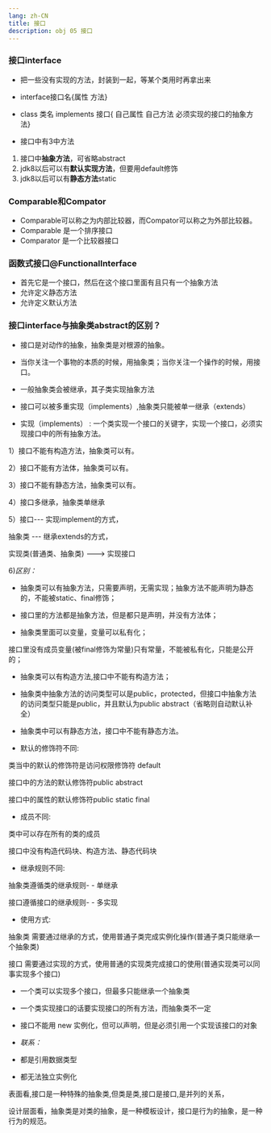 ```yaml
---
lang: zh-CN
title: 接口
description: obj 05 接口
---
```



### 接口interface

- 把一些没有实现的方法，封装到一起，等某个类用时再拿出来
- interface接口名{属性 方法}
- class 类名 implements 接口{ 自己属性 自己方法 必须实现的接口的抽象方法}

- 接口中有3中方法
1. 接口中**抽象方法**，可省略abstract
2. jdk8以后可以有**默认实现方法**，但要用default修饰
3. jdk8以后可以有**静态方法**static


### Comparable和Compator

- Comparable可以称之为内部比较器，而Compator可以称之为外部比较器。
- Comparable 是一个排序接口
- Comparator 是一个比较器接口


### 函数式接口@FunctionalInterface

- 首先它是一个接口，然后在这个接口里面有且只有一个抽象方法
- 允许定义静态方法
- 允许定义默认方法


### 接口interface与抽象类abstract的区别？

- 接口是对动作的抽象，抽象类是对根源的抽象。

- 当你关注一个事物的本质的时候，用抽象类；当你关注一个操作的时候，用接口。

- 一般抽象类会被继承，其子类实现抽象方法

- 接口可以被多重实现（implements）,抽象类只能被单一继承（extends）

- 实现（implements） : 一个类实现一个接口的关键字，实现一个接口，必须实现接口中的所有抽象方法。

1）接口不能有构造方法，抽象类可以有。

2）接口不能有方法体，抽象类可以有。

3）接口不能有静态方法，抽象类可以有。

4）接口多继承，抽象类单继承

5）接口--- 实现implement的方式，

抽象类 --- 继承extends的方式，

实现类(普通类、抽象类) ---> 实现接口

6)*区别：*

- 抽象类可以有抽象方法，只需要声明，无需实现；抽象方法不能声明为静态的，不能被static、final修饰；

- 接口里的方法都是抽象方法，但是都只是声明，并没有方法体；

- 抽象类里面可以变量，变量可以私有化；

接口里没有成员变量(被final修饰为常量)只有常量，不能被私有化，只能是公开的；

- 抽象类可以有构造方法,接口中不能有构造方法；

- 抽象类中抽象方法的访问类型可以是public，protected，但接口中抽象方法的访问类型只能是public，并且默认为public abstract（省略则自动默认补全）

- 抽象类中可以有静态方法，接口中不能有静态方法。

- 默认的修饰符不同:

类当中的默认的修饰符是访问权限修饰符 default

接口中的方法的默认修饰符public abstract

接口中的属性的默认修饰符public static final

- 成员不同:

类中可以存在所有的类的成员

接口中没有构造代码块、构造方法、静态代码块

- 继承规则不同:

抽象类遵循类的继承规则- - 单继承

接口遵循接口的继承规则- - 多实现

- 使用方式:

抽象类 需要通过继承的方式，使用普通子类完成实例化操作(普通子类只能继承一个抽象类)

接口 需要通过实现的方式，使用普通的实现类完成接口的使用(普通实现类可以同事实现多个接口)

- 一个类可以实现多个接口，但最多只能继承一个抽象类

- 一个类实现接口的话要实现接口的所有方法，而抽象类不一定

- 接口不能用 new 实例化，但可以声明，但是必须引用一个实现该接口的对象

- *联系：*

- 都是引用数据类型

- 都无法独立实例化

表面看,接口是一种特殊的抽象类,但类是类,接口是接口,是并列的关系，  

设计层面看，抽象类是对类的抽象，是一种模板设计，接口是行为的抽象，是一种行为的规范。


